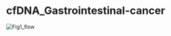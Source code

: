 # cfDNA_Gastrointestinal-cancer

![Fig1_flow](https://github.com/yiping801026/cfDNA_Gastrointestinal-cancer/assets/62942998/03ef9d7a-ae0c-4b52-a8b2-5fa0b4c9159a)
